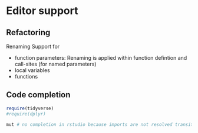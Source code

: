 Editor support
===============


Refactoring
------------

Renaming Support for
* function parameters: Renaming is applied within function defintion and call-sites (for named parameters)
* local variables
* functions


Code completion
------------


```r
require(tidyverse)
#require(dplyr)

mut # no completion in rstudio because imports are not resolved transitively
```
